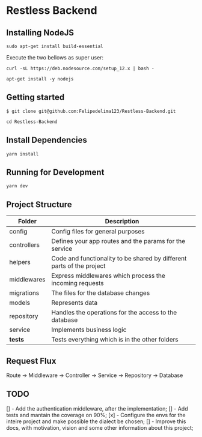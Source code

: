 # Restless Backend

## Installing NodeJS
```shell
sudo apt-get install build-essential
```
Execute the two bellows as super user:

```shell
curl -sL https://deb.nodesource.com/setup_12.x | bash -
```

```shell
apt-get install -y nodejs
```

## Getting started

```shell
$ git clone git@github.com:Felipedelima123/Restless-Backend.git
```

```shell
cd Restless-Backend
```

## Install Dependencies
```shell
yarn install
```

## Running for Development
```shell
yarn dev
```

## Project Structure
| Folder      | Description                                                           |
|-------------|-----------------------------------------------------------------------|
| config      | Config files for general purposes                                     |
| controllers | Defines your app routes and the params for the service                |
| helpers     | Code and functionality to be shared by different parts of the project |
| middlewares | Express middlewares which process the incoming requests               |
| migrations  | The files for the database changes                                    |
| models      | Represents data                                                       |
| repository  | Handles the operations for the access to the database                 |
| service     | Implements business logic                                             |
| __tests__   | Tests everything which is in the other folders                        |

## Request Flux
Route -> Middleware -> Controller -> Service -> Repository -> Database

## TODO
[] - Add the authentication middleware, after the implementation;
[] - Add tests and mantain the coverage on 90%;
[x] - Configure the envs for the inteire project and make possible the dialect be chosen;
[] - Improve this docs, with motivation, vision and some other information about this project;
